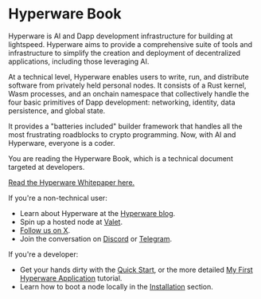 # Hyperware Book

Hyperware is AI and Dapp development infrastructure for building at lightspeed.
Hyperware aims to provide a comprehensive suite of tools and infrastructure to simplify the creation and deployment of decentralized applications, including those leveraging AI.

At a technical level, Hyperware enables users to write, run, and distribute software from privately held personal nodes.
It consists of a Rust kernel, Wasm processes, and an onchain namespace that collectively handle the four basic primitives of Dapp development: networking, identity, data persistence, and global state.

It provides a "batteries included" builder framework that handles all the most frustrating roadblocks to crypto programming.
Now, with AI and Hyperware, everyone is a coder.

You are reading the Hyperware Book, which is a technical document targeted at developers.

[Read the Hyperware Whitepaper here.](https://whitepaper.hyperware.ai)

If you're a non-technical user:

- Learn about Hyperware at the [Hyperware blog](https://hyperware.ai/blog).
- Spin up a hosted node at [Valet](https://valet.hyperware.ai).
- [Follow us on X](https://x.com/intent/follow?screen_name=hyperware_ai).
- Join the conversation on [Discord](https://discord.com/invite/KaPXX7SFTD) or [Telegram](https://t.me/hyperware_ai).

If you're a developer:

- Get your hands dirty with the [Quick Start](../getting_started/quick_start.md), or the more detailed [My First Hyperware Application](../my_first_app/build_and_deploy_an_app.md) tutorial.
- Learn how to boot a node locally in the [Installation](../getting_started/install.md) section.
